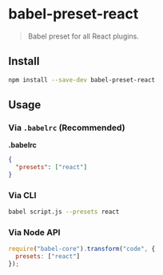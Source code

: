 # babel-preset-react

> Babel preset for all React plugins.

## Install

```sh
npm install --save-dev babel-preset-react
```

## Usage

### Via `.babelrc` (Recommended)

**.babelrc**

```json
{
  "presets": ["react"]
}
```

### Via CLI

```sh
babel script.js --presets react 
```

### Via Node API

```javascript
require("babel-core").transform("code", {
  presets: ["react"]
});
```
